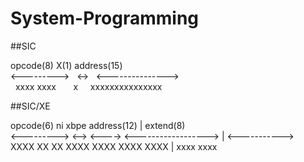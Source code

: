 # System-Programming
##SIC

 opcode(8)    X(1)     address(15)  
<--------->&nbsp;&nbsp;&nbsp;<->&nbsp;&nbsp;&nbsp;<--------------->  
&nbsp;&nbsp;xxxx xxxx&nbsp;&nbsp;&nbsp;&nbsp;&nbsp;&nbsp;&nbsp;x&nbsp;&nbsp;&nbsp;&nbsp;&nbsp;xxxxxxxxxxxxxxx  


##SIC/XE 

 opcode(6)     ni     xbpe         address(12)     |   extend(8)  
<--------->   <-->   <---->   <------------------> | <----------->  
 XXXX   XX     XX     XXXX     XXXX   XXXX   XXXX  |  xxxx   xxxx  
